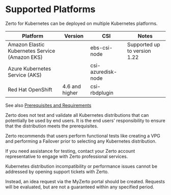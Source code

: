 # Supported Platforms

Zerto for Kubernetes can be deployed on multiple Kubernetes platforms.


| Platform                             | Version  |  CSI| Notes |
| ------------------------------------ |--|--- |--- |
| Amazon Elastic Kubernetes Service (Amazon EKS)|  | ebs-csi-node | Supported up to version 1.22  |
| Azure Kubernetes Service (AKS)|   |  csi-azuredisk-node   |  |
| Red Hat OpenShift | 4.6 and higher  |csi-rbdplugin  |  ||


See also [Prerequisites and Requirements](https://help.zerto.com/bundle/Z4K-User-Documentation/page/PrerequisitesAndRequirements.html)

Zerto does not test and validate all Kubernetes distributions that can potentially be used by end users. It is the end users' responsibility to ensure that the distribution meets the prerequisites.

Zerto recommends that users perform functional tests like creating a VPG and performing a Failover prior to selecting any Kubernetes distribution.  

If you need assistance for testing, contact your Zerto account representative to engage with Zerto professional services.

Kubernetes distribution incompatibility or performance issues cannot be addressed by opening support tickets with Zerto. 

Instead, an idea request via the MyZerto portal should be created. Requests will be evaluated, but are not a guaranteed within any specified period.
